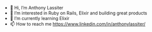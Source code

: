 - 👋 Hi, I’m Anthony Lassiter
- 👀 I’m interested in Ruby on Rails, Elixir and building great products
- 🌱 I’m currently learning Elixir
- 📫 How to reach me https://www.linkedin.com/in/anthonylassiter/

<!---
alassiter/alassiter is a ✨ special ✨ repository because its `README.md` (this file) appears on your GitHub profile.
You can click the Preview link to take a look at your changes.
--->
